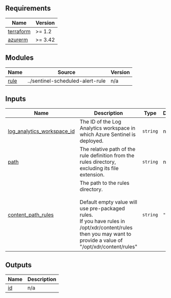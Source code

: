 <!-- BEGIN_TF_DOCS -->
## Requirements

| Name | Version |
|------|---------|
| <a name="requirement_terraform"></a> [terraform](#requirement\_terraform) | >= 1.2 |
| <a name="requirement_azurerm"></a> [azurerm](#requirement\_azurerm) | >= 3.42 |

## Modules

| Name | Source | Version |
|------|--------|---------|
| <a name="module_rule"></a> [rule](#module\_rule) | ../sentinel-scheduled-alert-rule | n/a |

## Inputs

| Name | Description | Type | Default | Required |
|------|-------------|------|---------|:--------:|
| <a name="input_log_analytics_workspace_id"></a> [log\_analytics\_workspace\_id](#input\_log\_analytics\_workspace\_id) | The ID of the Log Analytics workspace in which Azure Sentinel is deployed. | `string` | n/a | yes |
| <a name="input_path"></a> [path](#input\_path) | The relative path of the rule definition from the rules directory, excluding its file extension. | `string` | n/a | yes |
| <a name="input_content_path_rules"></a> [content\_path\_rules](#input\_content\_path\_rules) | The path to the rules directory.<br><br>Default empty value will use pre-packaged rules.<br>If you have rules in /opt/xdr/content/rules then you may want to provide a value of "/opt/xdr/content/rules" | `string` | `""` | no |

## Outputs

| Name | Description |
|------|-------------|
| <a name="output_id"></a> [id](#output\_id) | n/a |
<!-- END_TF_DOCS -->

